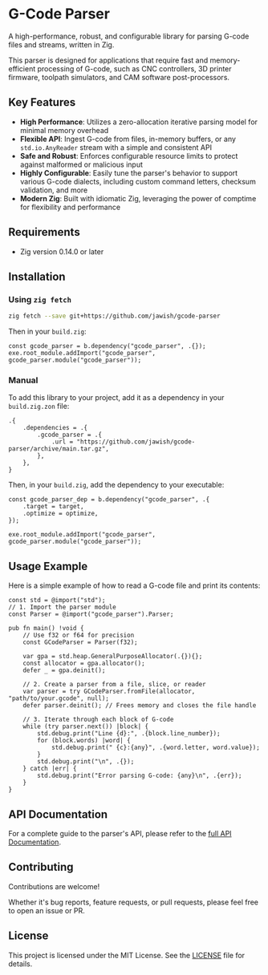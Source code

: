 
# G-Code Parser

A high-performance, robust, and configurable library for parsing G-code files and streams, written in Zig.

This parser is designed for applications that require fast and memory-efficient processing of G-code, such as CNC controllers, 3D printer firmware, toolpath simulators, and CAM software post-processors.

## Key Features

- **High Performance**: Utilizes a zero-allocation iterative parsing model for minimal memory overhead
- **Flexible API**: Ingest G-code from files, in-memory buffers, or any `std.io.AnyReader` stream with a simple and consistent API
- **Safe and Robust**: Enforces configurable resource limits to protect against malformed or malicious input
- **Highly Configurable**: Easily tune the parser's behavior to support various G-code dialects, including custom command letters, checksum validation, and more
- **Modern Zig**: Built with idiomatic Zig, leveraging the power of comptime for flexibility and performance

## Requirements

- Zig version 0.14.0 or later

## Installation

### Using `zig fetch`

```sh
zig fetch --save git+https://github.com/jawish/gcode-parser
```

Then in your `build.zig`:

```zig
const gcode_parser = b.dependency("gcode_parser", .{});
exe.root_module.addImport("gcode_parser", gcode_parser.module("gcode_parser"));
```

### Manual

To add this library to your project, add it as a dependency in your `build.zig.zon` file:

```zig
.{
    .dependencies = .{
        .gcode_parser = .{
            .url = "https://github.com/jawish/gcode-parser/archive/main.tar.gz",
        },
    },
}
```

Then, in your `build.zig`, add the dependency to your executable:

```zig
const gcode_parser_dep = b.dependency("gcode_parser", .{
    .target = target,
    .optimize = optimize,
});

exe.root_module.addImport("gcode_parser", gcode_parser.module("gcode_parser"));
```

## Usage Example

Here is a simple example of how to read a G-code file and print its contents:

```zig
const std = @import("std");
// 1. Import the parser module
const Parser = @import("gcode_parser").Parser;

pub fn main() !void {
    // Use f32 or f64 for precision
    const GCodeParser = Parser(f32);

    var gpa = std.heap.GeneralPurposeAllocator(.{}){};
    const allocator = gpa.allocator();
    defer _ = gpa.deinit();

    // 2. Create a parser from a file, slice, or reader
    var parser = try GCodeParser.fromFile(allocator, "path/to/your.gcode", null);
    defer parser.deinit(); // Frees memory and closes the file handle

    // 3. Iterate through each block of G-code
    while (try parser.next()) |block| {
        std.debug.print("Line {d}:", .{block.line_number});
        for (block.words) |word| {
            std.debug.print(" {c}:{any}", .{word.letter, word.value});
        }
        std.debug.print("\n", .{});
    } catch |err| {
        std.debug.print("Error parsing G-code: {any}\n", .{err});
    }
}
```

## API Documentation

For a complete guide to the parser's API, please refer to the [full API Documentation](DOCUMENTATION.md).

## Contributing

Contributions are welcome!

Whether it's bug reports, feature requests, or pull requests, please feel free to open an issue or PR.

## License

This project is licensed under the MIT License. See the [LICENSE](LICENSE) file for details.
